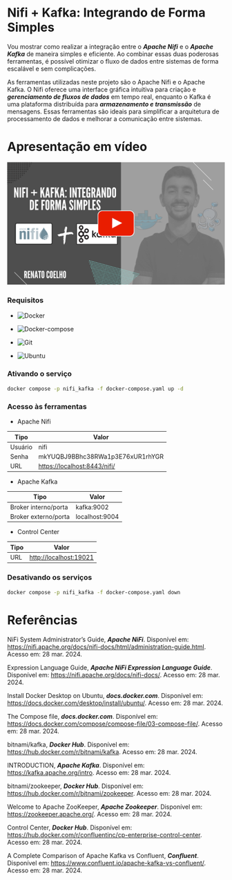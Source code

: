 # Nifi + Kafka: Integrando de Forma Simples

Vou mostrar como realizar a integração entre o ***Apache Nifi*** e o ***Apache Kafka*** de maneira simples e eficiente. Ao combinar essas duas poderosas ferramentas, é possível otimizar o fluxo de dados entre sistemas de forma escalável e sem complicações.

As ferramentas utilizadas neste projeto são o Apache Nifi e o Apache Kafka. O Nifi oferece uma interface gráfica intuitiva para criação e ***gerenciamento de fluxos de dados*** em tempo real, enquanto o Kafka é uma plataforma distribuída para ***armazenamento e transmissão*** de mensagens. Essas ferramentas são ideais para simplificar a arquitetura de processamento de dados e melhorar a comunicação entre sistemas.


# Apresentação em vídeo

<p align="center">
  <a href="https://youtu.be/kJGdfa8osTY" target="_blank"><img src="deploy/thumbnail/Nifi_Kafka_Youtube.png" alt="Vídeo de apresentação"></a>
</p>


### Requisitos

+ ![Docker](https://img.shields.io/badge/Docker-23.0.3-E3E3E3)

+ ![Docker-compose](https://img.shields.io/badge/Docker--compose-1.25.0-E3E3E3)

+ ![Git](https://img.shields.io/badge/Git-2.25.1%2B-E3E3E3)

+ ![Ubuntu](https://img.shields.io/badge/Ubuntu-20.04-E3E3E3)


### Ativando o serviço

```bash
docker compose -p nifi_kafka -f docker-compose.yaml up -d
```


### Acesso às ferramentas

+ Apache Nifi

|Tipo|Valor|
|------------------|--------------|
|Usuário|nifi|
|Senha|mkYUQBJ9BBhc38RWa1p3E76xUR1rhYGR|
|URL|[https://localhost:8443/nifi/](https://localhost:8443/nifi/)|

+ Apache Kafka

|Tipo|Valor|
|------------------|--------------| 
|Broker interno/porta|kafka:9002    |
|Broker externo/porta|localhost:9004|

+ Control Center

|Tipo|Valor|
|------------------|--------------| 
|URL|[http://localhost:19021](http://localhost:19021)|


### Desativando os serviços

```bash
docker compose -p nifi_kafka -f docker-compose.yaml down
```


# Referências

NiFi System Administrator’s Guide, ***Apache NiFi***. Disponível em: <https://nifi.apache.org/docs/nifi-docs/html/administration-guide.html>. Acesso em: 28 mar. 2024.

Expression Language Guide, ***Apache NiFi Expression Language Guide***. Disponível em: <https://nifi.apache.org/docs/nifi-docs/>. Acesso em: 28 mar. 2024.

Install Docker Desktop on Ubuntu, ***docs.docker.com***. Disponível em: <https://docs.docker.com/desktop/install/ubuntu/>. Acesso em: 28 mar. 2024.

The Compose file, ***docs.docker.com***. Disponível em: <https://docs.docker.com/compose/compose-file/03-compose-file/>. Acesso em: 28 mar. 2024.

bitnami/kafka, ***Docker Hub***. Disponível em: <https://hub.docker.com/r/bitnami/kafka>. Acesso em: 28 mar. 2024.

INTRODUCTION, ***Apache Kafka***. Disponível em: <https://kafka.apache.org/intro>. Acesso em: 28 mar. 2024.

bitnami/zookeeper, ***Docker Hub***. Disponível em: <https://hub.docker.com/r/bitnami/zookeeper>. Acesso em: 28 mar. 2024.

Welcome to Apache ZooKeeper, ***Apache Zookeeper***. Disponível em: <https://zookeeper.apache.org/>. Acesso em: 28 mar. 2024.

Control Center, ***Docker Hub***. Disponível em: <https://hub.docker.com/r/confluentinc/cp-enterprise-control-center>. Acesso em: 28 mar. 2024.

A Complete Comparison of Apache Kafka vs Confluent, ***Confluent***. Disponível em: <https://www.confluent.io/apache-kafka-vs-confluent/>. Acesso em: 28 mar. 2024.
